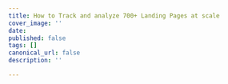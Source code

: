 ```yaml
---
title: How to Track and analyze 700+ Landing Pages at scale
cover_image: ''
date: 
published: false
tags: []
canonical_url: false
description: ''

---
```

